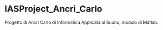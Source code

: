 # IASProject_Ancri_Carlo
Progetto di Ancri Carlo di Informatica Applicata al Suono, modulo di Matlab.
